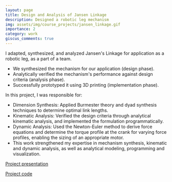 ```yaml
---
layout: page
title: Design and Analysis of Jansen Linkage
description: Designed a robotic leg mechanism
img: assets/img/course_projects/jansen_linkage.gif
importance: 2
category: work
giscus_comments: true
---
```


I adapted, synthesized, and analyzed Jansen's Linkage for application as a robotic leg, as a part of a team. 

- We synthesized the mechanism for our application (design phase).
- Analytically verified the mechanism's performance against design criteria (analysis phase). 
- Successfully prototyped it using 3D printing (implementation phase).

In this project, I was responsible for:
- Dimension Synthesis: Applied Burmester theory and dyad synthesis techniques to determine optimal link lengths.
- Kinematic Analysis: Verified the design criteria through analytical kinematic analysis, and implemented the formulation programmatically.
- Dynamic Analysis: Used the Newton-Euler method to derive force equations and determine the torque profile at the crank for varying force profiles, enabling the sizing of an appropriate motor.
- This work strengthened my expertise in mechanism synthesis, kinematic and dynamic analysis, as well as analytical modeling, programming and visualization.

<a href="https://lalit-jayanti.github.io/assets/pdf/t2_design_of_robotic_leg.pdf">Project presentation</a> 

<a href="https://github.com/lalit-jayanti/Theory-of-Mechanisms">Project code</a> 